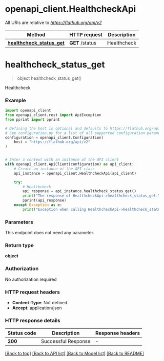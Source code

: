 # openapi_client.HealthcheckApi

All URIs are relative to *https://flathub.org/api/v2*

Method | HTTP request | Description
------------- | ------------- | -------------
[**healthcheck_status_get**](HealthcheckApi.md#healthcheck_status_get) | **GET** /status | Healthcheck


# **healthcheck_status_get**
> object healthcheck_status_get()

Healthcheck

### Example


```python
import openapi_client
from openapi_client.rest import ApiException
from pprint import pprint

# Defining the host is optional and defaults to https://flathub.org/api/v2
# See configuration.py for a list of all supported configuration parameters.
configuration = openapi_client.Configuration(
    host = "https://flathub.org/api/v2"
)


# Enter a context with an instance of the API client
with openapi_client.ApiClient(configuration) as api_client:
    # Create an instance of the API class
    api_instance = openapi_client.HealthcheckApi(api_client)

    try:
        # Healthcheck
        api_response = api_instance.healthcheck_status_get()
        print("The response of HealthcheckApi->healthcheck_status_get:\n")
        pprint(api_response)
    except Exception as e:
        print("Exception when calling HealthcheckApi->healthcheck_status_get: %s\n" % e)
```



### Parameters

This endpoint does not need any parameter.

### Return type

**object**

### Authorization

No authorization required

### HTTP request headers

 - **Content-Type**: Not defined
 - **Accept**: application/json

### HTTP response details

| Status code | Description | Response headers |
|-------------|-------------|------------------|
**200** | Successful Response |  -  |

[[Back to top]](#) [[Back to API list]](../README.md#documentation-for-api-endpoints) [[Back to Model list]](../README.md#documentation-for-models) [[Back to README]](../README.md)

